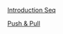 
[Introduction Seq](./Introduction%20Sequence/intro.md)

[Push & Pull](./Push%20%26%20Pull%20--%20Git%20Remotes!/pul.md)
